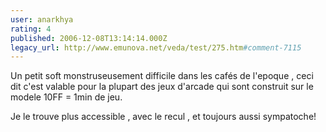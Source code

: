 ```yaml
---
user: anarkhya
rating: 4
published: 2006-12-08T13:14:14.000Z
legacy_url: http://www.emunova.net/veda/test/275.htm#comment-7115
---
```

Un petit soft monstruseusement difficile dans les cafés de l'epoque , ceci dit c'est valable pour la plupart des jeux d'arcade qui sont construit sur le modele 10FF = 1min de jeu.

Je le trouve plus accessible , avec le recul , et toujours aussi sympatoche!